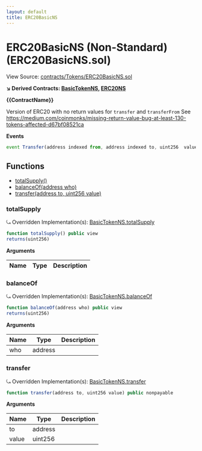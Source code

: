 ```yaml
---
layout: default
title: ERC20BasicNS
---
```


# ERC20BasicNS (Non-Standard) (ERC20BasicNS.sol)

View Source: [contracts/Tokens/ERC20BasicNS.sol](../contracts/Tokens/ERC20BasicNS.sol)

**↘ Derived Contracts: [BasicTokenNS](BasicTokenNS.md), [ERC20NS](ERC20NS.md)**

**{{ContractName}}**

Version of ERC20 with no return values for `transfer` and `transferFrom`
See https://medium.com/coinmonks/missing-return-value-bug-at-least-130-tokens-affected-d67bf08521ca

**Events**

```js
event Transfer(address indexed from, address indexed to, uint256  value);
```

## Functions

- [totalSupply()](#totalsupply)
- [balanceOf(address who)](#balanceof)
- [transfer(address to, uint256 value)](#transfer)

### totalSupply

⤿ Overridden Implementation(s): [BasicTokenNS.totalSupply](BasicTokenNS.md#totalsupply)

```js
function totalSupply() public view
returns(uint256)
```

**Arguments**

| Name        | Type           | Description  |
| ------------- |------------- | -----|

### balanceOf

⤿ Overridden Implementation(s): [BasicTokenNS.balanceOf](BasicTokenNS.md#balanceof)

```js
function balanceOf(address who) public view
returns(uint256)
```

**Arguments**

| Name        | Type           | Description  |
| ------------- |------------- | -----|
| who | address |  | 

### transfer

⤿ Overridden Implementation(s): [BasicTokenNS.transfer](BasicTokenNS.md#transfer)

```js
function transfer(address to, uint256 value) public nonpayable
```

**Arguments**

| Name        | Type           | Description  |
| ------------- |------------- | -----|
| to | address |  | 
| value | uint256 |  | 


